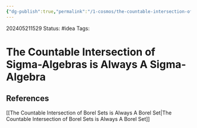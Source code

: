 ```yaml
---
{"dg-publish":true,"permalink":"/1-cosmos/the-countable-intersection-of-sigma-algebras-is-always-a-sigma-algebra/","created":"2024-08-31T23:47:13.523-04:00","updated":"2024-05-21T15:30:14.199-04:00"}
---
```


202405211529
Status: #idea
Tags: 
# The Countable Intersection of Sigma-Algebras is Always A Sigma-Algebra



## References
[[The Countable Intersection of Borel Sets is Always A Borel Set\|The Countable Intersection of Borel Sets is Always A Borel Set]]